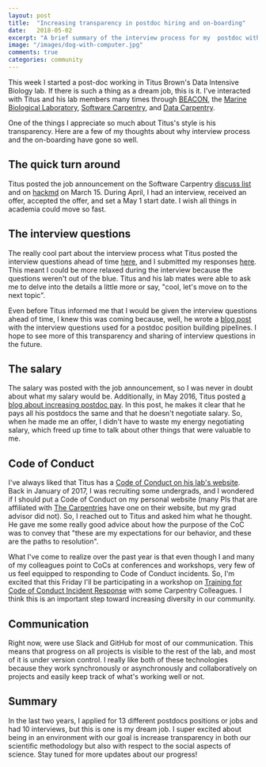 ```yaml
---
layout: post
title:  "Increasing transparency in postdoc hiring and on-boarding"
date:   2018-05-02
excerpt: "A brief summary of the interview process for my  postdoc with Titus Brown. Highlights include: collaborative documents for interview questions, salary negotiations, and science communication"
image: "/images/dog-with-computer.jpg"
comments: true
categories: community
---
```


This week I started a post-doc working in Titus Brown's Data Intensive Biology lab. If there is such a thing as a dream job, this is it. I've interacted with Titus and his lab members many times through [BEACON](https://www3.beacon-center.org/), the [Marine Biological Laboratory](http://www.mbl.edu/), [Software Carpentry](https://software-carpentry.org/), and [Data Carpentry](http://www.datacarpentry.org/).  

One of the things I appreciate so much about Titus's style is his transparency. Here are a few of my thoughts about why interview process and the on-boarding have gone so well. 

## The quick turn around
Titus posted the job announcement on the Software Carpentry [discuss list](http://lists.software-carpentry.org/pipermail/discuss/2018-March/005845.html) and on [hackmd](https://hackmd.io/s/rJ14aAIKf) on March 15. During April, I had an interview, received an offer, accepted the offer, and set a May 1 start date. I wish all things in academia could move so fast. 

## The interview questions
The really cool part about the interview process what Titus posted the interview questions ahead of time [here](https://hackmd.io/s/ByDK6UlqM), and I submitted my responses [here](https://hackmd.io/HrGJvLKyReqJifdZqtS5tA). This meant I could be more relaxed during the interview because the questions weren't out of the blue. Titus and his lab mates were able to ask me to delve into the details a little more or say, "cool, let's move on to the next topic".

Even before Titus informed me that I would be given the interview questions ahead of time, I knew this was coming because, well, he wrote a [blog post](http://ivory.idyll.org/blog/2017-interview-questions.html) with the interview questions used for a postdoc position building pipelines. I hope to see more of this transparency and sharing of interview questions in the future. 

## The salary
The salary was posted with the job announcement, so I was never in doubt about what my salary would be. Additionally, in May 2016, Titus posted [a blog about increasing postdoc pay](http://ivory.idyll.org/blog/2016-raising-the-postdocs.html). In this post, he makes it clear that he pays all his postdocs the same and that he doesn't negotiate salary. So, when he made me an offer, I didn't have to waste my energy negotiating salary, which freed up time to talk about other things that were valuable to me. 

## Code of Conduct
I've always liked that Titus has a [Code of Conduct on his lab's website](http://ivory.idyll.org/lab/coc.html). Back in January of 2017, I was recruiting some undergrads, and I wondered if I should put a Code of Conduct on my personal website (many PIs that are affiliated with [The Carpentries](https://carpentries.org/) have one on their website, but my grad advisor did not). So, I reached out to Titus and asked him what he thought. He gave me some really good advice about how the purpose of the CoC was to convey that "these are my expectations for our behavior, and these are the paths to resolution". 

What I've come to realize over the past year is that even though I and many of my colleagues point to CoCs at conferences and workshops, very few of us feel equipped to responding to Code of Conduct incidents. So, I'm excited that this Friday I'll be participating in a workshop on [Training for Code of Conduct Incident Response](https://otter.technology/code-of-conduct-training/) with some Carpentry Colleagues. I think this is an important step toward increasing diversity in our community. 

## Communication
Right now, were use Slack and GitHub for most of our communication. This means that progress on all projects is visible to the rest of the lab, and most of it is under version control. I really like both of these technologies because they work synchronously or asynchronously and collaboratively on projects and easily keep track of what's working well or not. 

## Summary

In the last two years, I applied for 13 different postdocs positions or jobs and had 10 interviews, but this is one is my dream job. I super excited about being in an environment with our goal is increase transparency in both our scientific methodology but also with respect to the social aspects of science. Stay tuned for more updates about our progress!
